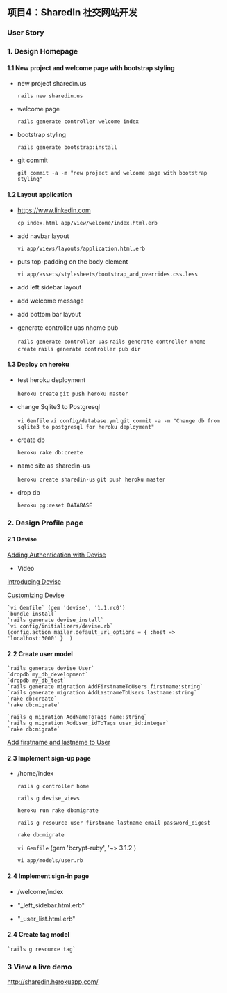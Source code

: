 ## 项目4：SharedIn 社交网站开发

### User Story

### 1. Design Homepage

#### 1.1 New project and welcome page with bootstrap styling

* new project sharedin.us

    `rails new sharedin.us`
    
* welcome page

    `rails generate controller welcome index`

* bootstrap styling

    `rails generate bootstrap:install`

* git commit 

    `git commit -a -m "new project and welcome page with bootstrap styling"`

#### 1.2 Layout application

* https://www.linkedin.com

    `cp index.html app/view/welcome/index.html.erb`

* add navbar layout

    `vi app/views/layouts/application.html.erb`

* puts top-padding on the body element
    
    `vi app/assets/stylesheets/bootstrap_and_overrides.css.less`

* add left sidebar layout  

* add welcome message

* add bottom bar layout 

* generate controller uas nhome pub

    `rails generate controller uas`
    `rails generate controller nhome create`
    `rails generate controller pub dir`


#### 1.3 Deploy on heroku

* test heroku deployment 

    `heroku create`
    `git push heroku master`

* change Sqlite3 to Postgresql

    `vi Gemfile`
    `vi config/database.yml`
    `git commit -a -m "Change db from sqlite3 to postgresql for heroku deployment"`

* create db 

    `heroku rake db:create`

* name site as sharedin-us

    `heroku create sharedin-us`
    `git push heroku master`

* drop db

    `heroku pg:reset DATABASE`

### 2. Design Profile page

#### 2.1 Devise 
[Adding Authentication with Devise](http://guides.railsgirls.com/devise/)

* Video

[Introducing Devise](http://railscasts.com/episodes/209-introducing-devise?autoplay=true)

[Customizing Devise](http://railscasts.com/episodes/210-customizing-devise?autoplay=true)

    `vi Gemfile` (gem 'devise', '1.1.rc0') 
    `bundle install`
    `rails generate devise_install`
    `vi config/initializers/devise.rb` (config.action_mailer.default_url_options = { :host => 'localhost:3000' }  )
    

#### 2.2 Create user model

    `rails generate devise User`
    `dropdb my_db_development`
    `dropdb my_db_test`
    `rails generate migration AddFirstnameToUsers firstname:string`
    `rails generate migration AddLastnameToUsers lastname:string`
    `rake db:create`
    `rake db:migrate`

    `rails g migration AddNameToTags name:string`
    `rails g migration AddUser_idToTags user_id:integer`
    `rake db:migrate`

[Add firstname and lastname to User](https://github.com/plataformatec/devise#strong-parameters)

#### 2.3 Implement sign-up page

* /home/index

    `rails g controller home`

    `rails g devise_views`

    `heroku run rake db:migrate`

    `rails g resource user firstname lastname email password_digest`

    `rake db:migrate`

    `vi Gemfile` (gem 'bcrypt-ruby', '~> 3.1.2')

    `vi app/models/user.rb`


#### 2.4 Implement sign-in page

* /welcome/index

* "_left_sidebar.html.erb"

* "_user_list.html.erb"

#### 2.4 Create tag model

    `rails g resource tag`

### 3 View a live demo 
http://sharedin.herokuapp.com/





